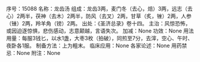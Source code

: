 序号：15088
名称：龙齿汤
组成：龙齿3两，麦门冬（去心，焙）3两，远志（去心）2两半，茯神（去木）2两半，防风（去叉）2两，甘草（炙，锉）2两，人参（锉）2两，羚羊角（镑）2两。
出处：《圣济总录》卷十四。
主治：风惊恐怖，或因迫逐惊惧，悲伤感动，志意颠越，言语失次。
加减：None
功效：None
用法用量：每服3钱匕，以水1盏，大枣3枚（拍破），同煎至7分，去滓，空心、午时、夜卧各1服。
制备方法：上为粗末。
临床应用：None
各家论述：None
用药禁忌：None
附注：None
